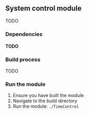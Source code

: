 ## System control module
TODO

### Dependencies
#### TODO

### Build process
TODO

### Run the module
1) Ensure you have built the module
2) Navigate to the build directory
3) Run the module: ```./TimeControl```
